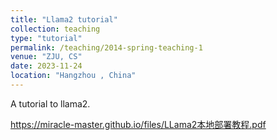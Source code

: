 ```yaml
---
title: "Llama2 tutorial"
collection: teaching
type: "tutorial"
permalink: /teaching/2014-spring-teaching-1
venue: "ZJU, CS"
date: 2023-11-24
location: "Hangzhou , China"
---
```

A tutorial to llama2.

https://miracle-master.github.io/files/LLama2本地部署教程.pdf
